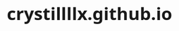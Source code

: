 # crystillllx.github.io
<html>
<html lang="zh-CN">
<head>
    <meta charset="UTF-8">
    <meta name="viewport" content="width=device-width, initial-scale=1.0">
    <title>日本 - 樱花之国</title>
    <style>
        * {
            margin: 0;
            padding: 0;
            box-sizing: border-box;
            font-family: 'Segoe UI', Tahoma, Geneva, Verdana, sans-serif;
        }
        
        body {
            background: linear-gradient(135deg, #ffb6c1, #ffffff);
            color: #333;
            line-height: 1.6;
            padding: 20px;
        }
        
        .container {
            max-width: 1200px;
            margin: 0 auto;
            background-color: rgba(255, 255, 255, 0.9);
            border-radius: 15px;
            box-shadow: 0 5px 15px rgba(0, 0, 0, 0.1);
            overflow: hidden;
            padding-bottom: 30px;
        }
        
        header {
            text-align: center;
            padding: 40px 0;
            background: linear-gradient(135deg, #ff6b8b, #ff8e9e);
            color: white;
            margin-bottom: 40px;
        }
        
        h1 {
            font-size: 2.5rem;
            margin-bottom: 10px;
        }
        
        .subtitle {
            font-size: 1.2rem;
            font-weight: 300;
		text-indent: 50px;
        }
        
        .hero-image {
            width: 100%;
            height: 500px;
            object-fit: cover;
            margin-bottom: 20px;
        }
        
        .tabs {
            display: flex;
            justify-content: center;
            margin-bottom: 30px;
            flex-wrap: wrap;
        }
        
        .tab-btn {
            padding: 12px 25px;
            background: #f8f8f8;
            border: none;
            cursor: pointer;
            font-size: 1rem;
            font-weight: 600;
            color: #555;
            transition: all 0.3s ease;
            border-radius: 5px 5px 0 0;
            margin: 0 5px;
        }
        
        .tab-btn:hover {
            background: #ffccd5;
            color: #333;
        }
        
        .tab-btn.active {
            background: #ff6b8b;
            color: white;
        }
        
        .tab-content {
            display: none;
            padding: 0 30px;
            animation: fadeIn 0.5s ease;
        }
        
        .tab-content.active {
            display: block;
        }
        
        h2 {
            color: #ff6b8b;
            margin: 20px 0;
            font-size: 1.8rem;
            border-bottom: 2px solid #ffccd5;
            padding-bottom: 10px;
        }
        
        h3 {
            color: #d23669;
            margin: 15px 0;
            font-size: 1.4rem;
        }
        
        p {
            margin-bottom: 15px;
            text-align: justify;
        }
        
        .image-grid {
            display: grid;
            grid-template-columns: repeat(auto-fill, minmax(250px, 1fr));
            gap: 20px;
            margin: 20px 0;
        }
        
        .image-card {
            border-radius: 8px;
            overflow: hidden;
            box-shadow: 0 3px 10px rgba(0, 0, 0, 0.1);
            transition: transform 0.3s ease;
        }
        
        .image-card:hover {
            transform: translateY(-5px);
        }
        
        .image-card img {
            width: 100%;
            height: 180px;
            object-fit: cover;
        }
        
        .image-card p {
            padding: 10px;
            background: white;
            margin: 0;
            font-size: 0.9rem;
        }
        
        .timeline {
            position: relative;
            max-width: 800px;
            margin: 30px auto;
        }
        
        .timeline::after {
            content: '';
            position: absolute;
            width: 2px;
            background-color: #ff6b8b;
            top: 0;
            bottom: 0;
            left: 50%;
            margin-left: -1px;
        }
        
        .timeline-item {
            padding: 10px 40px;
            position: relative;
            width: 50%;
            box-sizing: border-box;
        }
        
        .timeline-item::after {
            content: '';
            position: absolute;
            width: 20px;
            height: 20px;
            background-color: white;
            border: 4px solid #ff6b8b;
            border-radius: 50%;
            top: 15px;
            z-index: 1;
        }
        
        .left {
            left: 0;
        }
        
        .right {
            left: 50%;
        }
        
        .left::after {
            right: -10px;
        }
        
        .right::after {
            left: -10px;
        }
        
        .timeline-content {
            padding: 20px;
            background-color: white;
            border-radius: 8px;
            box-shadow: 0 3px 10px rgba(0, 0, 0, 0.1);
        }
        
        .category {
            margin-bottom: 30px;
        }
        
        .food-item {
            display: flex;
            margin-bottom: 20px;
            background: white;
            border-radius: 8px;
            overflow: hidden;
            box-shadow: 0 3px 10px rgba(0, 0, 0, 0.1);
        }
        
        .food-img {
            width: 150px;
            height: 150px;
            object-fit: cover;
        }
        
        .food-desc {
            padding: 15px;
            flex: 1;
        }
        
        .food-desc h4 {
            color: #d23669;
            margin-bottom: 10px;
        }
        
        footer {
            text-align: center;
            margin-top: 40px;
            padding: 20px;
            color: #666;
            font-size: 0.9rem;
        }
        
        @keyframes fadeIn {
            from { opacity: 0; transform: translateY(10px); }
            to { opacity: 1; transform: translateY(0); }
        }
        
        @media (max-width: 768px) {
            .timeline::after {
                left: 31px;
            }
            
            .timeline-item {
                width: 100%;
                padding-left: 70px;
                padding-right: 25px;
            }
            
            .timeline-item::after {
                left: 21px;
            }
            
            .left::after, .right::after {
                left: 21px;
            }
            
            .right {
                left: 0;
            }
            
            .food-item {
                flex-direction: column;
            }
            
            .food-img {
                width: 100%;
                height: 200px;
            }
        }
    </style>
</head>
<body>
    <div class="container">
        <header>
            <h1>日本</h1>
            <p class="subtitle">樱花之国 · 传统与现代的完美融合</p>
        </header>
        
        <img src="https://www.datocms-assets.com/101439/1700902043-icons-of-japan.jpg?auto=format&fit=crop&h=800&w=1200" alt="日本富士山" class="hero-image">
        
        <div class="tabs">
            <button class="tab-btn active" onclick="openTab(event, 'history')">历史</button>
            <button class="tab-btn" onclick="openTab(event, 'geography')">地理</button>
            <button class="tab-btn" onclick="openTab(event, 'culture')">文化</button>
            <button class="tab-btn" onclick="openTab(event, 'attractions')">景点</button>
            <button class="tab-btn" onclick="openTab(event, 'cuisine')">美食</button>
        </div>
        
        <!-- 历史标签内容 -->
        <div id="history" class="tab-content active">
            <h2>日本历史</h2>
            <p>日本拥有悠久而丰富的历史，从古代文明到现代经济强国，经历了多个重要时期。</p>
            
            <div class="timeline">
                <div class="timeline-item left">
                    <div class="timeline-content">
                        <h3>旧石器时代（公元前10万年-公园前18,000年左右）</h3>
                        <p>日本旧石器时代起源于日本列岛与大陆相连的时期，当时的人类为了追逐猎物来到日本列岛，并成为最早的住民。这一时期的日本人使用以石头打造而成的刀具和用动物的骨头或头角制成的骨角器，通过狩猎和采集来获取日常食物。人们过着狩猎和采集的生活，不长期定居一处，也没有农耕的迹象。</p>
                    </div>
                </div>

                <div class="timeline-item right">
                    <div class="timeline-content">
                        <h3>绳文时代 (公元前16,000年-公元前300年)</h3>
                        <p>日本最早的文明时期，以绳文式陶器闻名。这个时候的人们制作绳文式陶器，大部分住在半地穴式房屋（竖穴式住居），形成了早期的定居社会。使用弓箭狩猎、贝冢渔捞、采集植物等为生，使用打制石器、磨制石器、骨角器等等。</p>
                    </div>
                </div>
                
                <div class="timeline-item left">
                    <div class="timeline-content">
                        <h3>弥生时代（公元前300年-公元250年）</h3>
                        <p>水稻种植从朝鲜半岛传到日本，因而产生了以种植水稻为主的农业文化，并开始使用铜器与铁器。这时的原始社会开始逐渐向阶级社会过渡。在当时频繁发生的贫穷部落与富裕部落之间的战争中，武力强大的部落征服弱小部落而形成许多个小国。之后，小国间也开始互相攻伐，从而引发日本国内的第一次大规模战争「倭国大乱」。「倭国大乱」以巫女卑弥呼被立为「倭国」之王而告终。于是，以卑弥呼所统领的「邪马台国」为中心的「邪马台国部落联盟」形成，「大和政权」由此诞生。</p>
                    </div>
                </div>

                <div class="timeline-item right">
                    <div class="timeline-content">
                        <h3>古坟时代 (250年-592年)</h3>
                        <p>又称大和时代的古坟时代，因当时统治者大量营建具有独特“前方后圆”形状的大型古坟而得名。这一时期，日本出现了以畿内地区（今奈良县一带）为中心的全国性中央政权——大和政权。大和政权由当地强大的豪族联盟构成，逐步确立了对日本列岛的统治地位。
<br>随着与朝鲜半岛及中国大陆的交流日益频繁，日本从外部引入了先进的铁器技术、新的农业实践以及汉字书写系统，不仅获得了朝鲜半岛丰富的铁资源，也积极吸收了来自大陆的文化成果。大和政权在政治、文化和技术层面广泛采纳中国制度与文化，推动了日本社会的深刻变革。</br>
这一时期的文化发展为后来的律令国家体制奠定了重要基础，是日本国家形成过程中的关键阶段。</p>
                    </div>
                </div>
                
                <div class="timeline-item left">
                    <div class="timeline-content">
                        <h3>飞鸟时代 (592年-710年)</h3>
                        <p>在飞鸟时代，以圣德太子为核心的各方权力人物齐心协力，致力于建立一个以律令制为基础的国家体制。推古天皇、苏我马子与圣德太子共同推行一系列旨在增强国力的改革措施，确立了以天皇为中心的政治制度，并制定了《十七条宪法》，为国家治理奠定了基础。
<br>然而，随着权臣苏我虾夷及其子苏我入鹿权势日盛，并对天皇态度傲慢，朝廷内部的不满情绪日益高涨，皇族与贵族阶层对苏我氏的专横逐渐感到不安。在这种背景下，中臣镰足与中大兄皇子联手，结成反苏我势力，于645年发动「乙巳之变」，成功铲除了苏我氏家族的统治。</br>
政变胜利后，中臣镰足与中大兄皇子推动一系列深远的改革，确立了由天皇直接掌控全国土地、人民与赋税的制度。这场以「乙巳之变」为起点展开的政治变革，被称为「大化革新」。大化改新成为确立中央集权体制与律令制度国家的起点。
<br>此后，作为实施律令制政治的中心，朝廷迁都至仿照唐代长安城建造的平城京，日本历史由此进入奈良时代。</br></p>
                    </div>
                </div>

                <div class="timeline-item right">
                    <div class="timeline-content">
                        <h3>奈良时代 (710年-794年)</h3>
                        <p>自奈良时代起，日本确立了以天皇为核心的中央集权政治体制。然而，成为国家权力中枢的朝廷内部权力斗争愈发激烈，导致社会局势日益动荡、不安。
<br>在这一不稳定的政治背景下，当时最具影响力的权门贵族——藤原氏，其势力迅速壮大。活跃于飞鸟时代的中臣镰足之子藤原不比等，将女儿嫁给文武天皇，与皇室缔结了亲缘关系。此后，文武天皇之子即位成为圣武天皇，藤原氏的朝廷地位由此更加稳固。</br>
与此同时，寺院势力也逐渐与贵族势力相抗衡。为摆脱大寺院在政治与宗教上的影响，桓武天皇决定将首都从奈良迁至平安京，从地理上拉开与寺院的距离，以巩固皇权。</p>
                    </div>
                </div>
                
                <div class="timeline-item left">
                    <div class="timeline-content">
                        <h3>平安时代 (794年－1185年)</h3>
                        <p>自飞鸟时代起，贵族阶层便一直处于日本政治的核心地位。进入平安时代后，这一地位更是达到了顶峰。尤其以藤原氏为代表的权门贵族，通过扶持自身子孙登上天皇宝座，牢牢掌控了朝政大权。为了削弱权势贵族和僧侣的力量，桓武天皇于784年决定从长冈迁都到山城国的平安京（今京都市），在那里筹建新都，命名为平安京，希望借此获得平安、吉利、安宁与和平。
<br>然而，随着掌权者对户籍与土地的管理日益松懈，朝廷逐渐失去了有效征税的能力，财政状况不断恶化。与此同时，地方豪族依靠垦殖土地积累了大量财富，并开始雇佣武士与佃农，以保卫自身的领地与财产，逐步形成了自有的私人武装力量。</br>
由于朝廷已无力承担地方治安维护的重任，只得将这一职责下放给地方豪族。这一举措进一步助长了豪族的势力，使他们在地方上的影响力日益膨胀。
<br>至平安时代末期，各地崛起的豪族因利益纷争而爆发激烈的相互征伐。朝廷无力调兵镇压，只能依赖强大的豪族力量来平息叛乱。平氏家族正是在镇压叛乱的过程中建立了赫赫战功，得以执掌朝政，成为权倾一时的贵族。</br>
然而，平氏的专横跋扈引发了皇室与另一大豪族——源氏的不满。二者结成同盟，最终将平氏覆灭。立下战功的源氏首领源赖朝被任命为征夷大将军，并在镰仓建立幕府。自此，日本历史正式迈入镰仓时代。</p>
                    </div>
                </div>

                <div class="timeline-item right">
                    <div class="timeline-content">
                        <h3>镰仓时代（1185年－1333年）</h3>
                        <p>在镰仓时代之前，日本一直是一个由天皇为中心的「朝廷」体制所统治的国家。然而，自镰仓幕府建立以来，政治权力逐渐从朝廷转移至幕府，「幕府将军」成为国家实际上的最高统治者，朝廷的权威随之大幅削弱。
<br>为了夺回失去的政权，朝廷于1221年发动了「承久之乱」。然而，这场起义在短短一个月内便被幕府镇压，反而使镰仓幕府的统治更加稳固，进一步确立了其对全国的实际支配。</br>
然而，随着时间推移，幕府逐渐暴露出财政和权力运作上的困境。特别是在成功抵御蒙古（元朝）两度入侵之后，幕府由于财政拮据，无法以土地或金钱奖赏奋勇抗敌的武士，导致武士阶层对幕府积怨日深，原本赖以维系统治的封建关系开始动摇。
<br>在这种背景下，后醍醐天皇趁势而起，联合对幕府心存不满的武士与大臣，其中最具代表性者为足利尊氏。他们发动「元弘之乱」，共同推翻了镰仓幕府，宣告镰仓时代的结束。</br></p>
                    </div>
                </div>

                <div class="timeline-item left">
                    <div class="timeline-content">
                        <h3>室町时代 (1336年－1573年)</h3>
                        <p>室町时代的前半期被称为「南北朝时期」，这是一个政局极度混乱的时代。不仅皇室分裂为南朝与北朝，长期对立，幕府内部也因权力纷争频繁发生内讧。
<br>在这种局势下，无论是幕府还是朝廷都逐渐失去了对地方的掌控能力。与此同时，地方上的权势人物、农民与武士势力迅速崛起，揭开了所谓「以下克上」时代的序幕。</br>
通过「以下克上」获得权力与领地的「守护大名」，各自拥兵自重，割据一方，为争夺更广阔的领土而展开连绵不断的战争。日本历史由此进入硝烟四起、战火纷飞的战国时代（后半期）。</p>
                    </div>
                </div>

                <div class="timeline-item right">
                    <div class="timeline-content">
                        <h3>安土桃山时代 (1573年-1603年)</h3>
                        <p>在「以下克上」的时代风潮中，凭借武力获得权力与领地的「守护大名」中，织田信长迅速崛起，成为首位以统一天下为人生目标的大名。然而，就在其理想即将实现之际，却爆发了一场改变日本历史进程的重大事件——「本能寺之变」。织田信长最为信任的部下明智光秀，在京都的本能寺发动兵变，逼迫信长饮恨自尽。
<br>其后，丰臣秀吉迅速掌握实权，成为织田信长事实上的继承者，并最终完成了日本的初步统一，实现霸业。</br>
丰臣秀吉去世后，德川家康掌握了国家实权，并彻底消灭丰臣家族势力。1603年，天皇下旨封其为征夷大将军设立江户幕府，标志着安土桃山时代的终结，日本正式进入长达两百多年的江户时代。</p>
                    </div>
                </div>

                <div class="timeline-item left">
                    <div class="timeline-content">
                        <h3>江户时代 (1603年-1868年)</h3>
                        <p>德川家康开创江户幕府后，颁布了一系列法令，以建立起严密的政治体制来巩固政权。江户幕府实施了如「参勤交代」和「武士诸法度」等政策，大幅削弱了大名的经济实力，并加强了对各大名的控制。同时，幕府还通过设立严格的阶层制度，将全体居民分为武士、农民、手工业者和商人四个等级，从而确保了社会的稳定与秩序。
<br>在政治统治的同时，江户幕府还通过儒教思想中的「朱子学」，将其作为官方的正统思想，用以教化民众，稳固其统治基础。</br>
随着这一封建集权体制的完成，江户幕府牢牢掌握了国家的绝对统治权，彻底结束了战国时代诸侯纷争的局面，为长达260余年的太平盛世奠定了坚实的基础。
<br>然而，为了阻止基督教的传入，江户幕府实行了限制海外贸易和禁止日本人出国的「锁国政策」。锁国政策延续了200余年，直到美国海军佩里将军率舰队以武力迫使日本开港，幕府不得不接受开港要求，宣告日本封闭的锁国时代结束。</br>
开国后，幕府未经朝廷的许可就宣布开国，导致国内的不满情绪加剧，并引发了「尊王攘夷」运动。这场运动呼吁恢复天皇的权力，推翻幕府政权。随着尊王攘夷运动的逐步升级，江户幕府最后一位将军德川庆喜意识到局势无法挽回，最终决定主动将政权奉还给天皇，史称「大政奉还」。
<br>尽管仍有一部分不愿屈服的幕府军进行顽抗，但最终都被新政府军平定。至此，江户时代宣告彻底结束。</br></p>
                    </div>
                </div>

                <div class="timeline-item right">
                    <div class="timeline-content">
                        <h3>明治时代(1868年-1912年)</h3>
                        <p>从幕府手中夺回权力的朝廷建立明治政府，决心将落后于西方国家的日本发展成为一个强大的现代化国家。这个期间，皇室从京都迁到江户，改名东京，自此东京成为日本的首都。
<br>打开国门后，日本清楚地看到了自己与西方国家之间的距离。为了缩小差距，明治政府吸收西方制度，废除江户时代的各种制度。并以富国强兵为口号，为努力建设一个能与西方实力相当的国家，而在政治、经济、军事和文化教育等方面实施了一系列改革措施。从江户幕府末期至明治政府诞生之间所发生的一系列改革及政治运动被称为「明治维新」。</br>
与此同时，随着西洋文明在平民百姓中传播开来，人们的衣食住行等生活方式也发生了翻天覆地的变化。在此期间出现了砖瓦建筑增多，马车在被整齐排列的煤气灯照得一片通明的街道上行驶的城市景象。随着印刷技术的普及，各式各样的报纸也陆续刊行，福泽谕吉的《劝学篇》及明治时代的政治家中江兆民所解释的卢梭思想等新思潮得到广泛传播。</p>
                    </div>
                </div>

                <div class="timeline-item left">
                    <div class="timeline-content">
                        <h3>大正时代 (1912年－1926年)</h3>
                        <p>迈入大正时代后，第一次世界大战爆发，日本根据英日同盟参战。在这场战争中，日本未直接遭受战火破坏，反而凭借出口贸易的剧增，迎来了前所未有的经济繁荣。然而，随着战争的结束，短暂的“大战景气”急剧反转，日本迅速陷入了战后萧条的危机，民众的生活变得异常艰难。
<br>另一方面，第一次世界大战期间，民主与自由主义思想在日本广泛传播，各种社会运动蓬勃兴起，推动着日本政治体制和社会结构的深刻变革。1925年，《普通选举法》的颁布，为国家政策的制定与实施必须获得公民同意的民主体制奠定了坚实的基础。</br></p>
                    </div>
                </div>

                <div class="timeline-item right">
                    <div class="timeline-content">
                        <h3>昭和时代 (1926年-1989年)</h3>
                        <p>昭和初期，随着第一次世界大战带来的繁荣景气结束，日本迅速陷入战后经济萧条的困境。战后的不景气导致银行经营状况恶化，昭和金融危机随之爆发。加之关东大地震的重创和美国纽约华尔街股市崩盘引发的全球经济危机，经济形势持续恶化，日本社会深陷贫困。
<br>为应对经济危机的冲击，在军国主义的推动下，日本军方决定单方面在满洲发动战争，进而引发了中日战争，并使日本卷入了第二次世界大战。随着战争的进展，美国在广岛投下原子弹，标志着日本战败的最终结局。随之而来的是日本的投降，并于1945年接受《波茨坦宣言》，宣告战争结束。</br>
第二次世界大战结束后，战败的日本在盟军占领当局GHQ的管理下，实施了一系列重建政策，逐步创造起新的国家体系。在这一过程中，朝鲜战争（韩战）爆发，日本成为美军军需生产和维修的基地。美军大量向日本企业订购军需物资，带来了所谓的「特需景气」，这一阶段为日本经济注入了强劲动力。
<br>然而，随着韩战结束，特需景气也随之终结，日本再次陷入经济萧条。但不景气的局面很快激发了日本重工业的复苏，经济重新步入增长轨道，并进入了被称为「高度经济成长期」的时期。</br>
进入这一阶段后，日本逐渐崛起为世界经济大国，国民生活水平大幅提高。1985年9月22日，日本被迫签订了由世界五大经济强国（美国、日本、西德、英国和法国）在纽约广场饭店达成的「广场协议」，此后，日元急速升值，随之而来的是日本的超级繁荣期，亦即所谓的泡沫经济时代。</p>
                    </div>
                </div>
                
                <div class="timeline-item left">
                    <div class="timeline-content">
                        <h3>平成时代 (1989年－2019年)</h3>
                        <p>平成时代（1989年－2019年）的开始，标志着日本经济从一个以股票和房地产为中心、资产价格过度膨胀的繁荣时期转向了泡沫经济的崩溃。1980年代末，日本经济在全球化和金融化的背景下快速增长，尤其是在房地产和股市领域，资产价格膨胀如泡沫。然而，这种经济增长缺乏实体经济的坚实支撑，最终导致1991年泡沫的破裂，成为历史上著名的「泡沫经济」。
<br>随着泡沫经济的崩溃，日本的经济陷入长期低迷。股市暴跌、房地产价值缩水，造成了个人财富的急剧缩水和大规模的银行坏账。随之而来的是经济衰退，民众的平均年收入出现下降，社会广泛感受到经济困境带来的痛苦。然而，尽管经济不景气，平成时代却见证了年轻一代文化的蓬勃发展，尤其是音乐、时尚、动漫等领域的创新与繁荣，成为全球流行文化的重要组成部分。</br>
同一时期，科技的飞速进步也改变了日本人的日常生活。个人电脑、移动电话和互联网的普及，带来了前所未有的信息化社会变革。这些技术的快速发展不仅改变了人们的生活方式，也推动了社会结构和经济模式的变化。
<br>进入21世纪后，虽然经济持续低迷，但在经历了1997年亚洲金融危机、2008年全球金融危机以及2011年福岛核事故等重大挑战之后，日本的经济结构逐渐发生了转型。雷曼兄弟危机（2008年）导致了日经指数的暴跌，标志着日本经济的又一次重大转折。这一时期，日本社会的生活模式不再局限于「高度经济成长期」的传统模式，取而代之的是更加多元和灵活的生活方式与工作模式的兴起。</br></p>
                    </div>
                </div>
                
                <div class="timeline-item right">
                    <div class="timeline-content">
                        <h3>令和时代(2019年-至今)</h3>
                        <p>2019年5月1日，日本正式步入“令和时代”，开启了一个生活方式进一步多样化和变革的新时代。然而，2020年，日本受到COVID-19疫情影响严重，导致日本政府数次援引新型冠状特措法发布紧急事态宣言（紧急状态）。随着疫情的持续蔓延，许多学校纷纷关闭校门，转而采用Zoom等在线平台进行授课；大量企业也开始推行远程办公；外出就餐与旅游活动受到严格限制，人们的日常生活因此受到了极大冲击。为了应对疫情的蔓延，社会各界在不同程度上调整了原有的生活方式与消费习惯。</p>
                    </div>
                </div>
            </div>
        </div>
        
        <!-- 地理标签内容 -->
        <div id="geography" class="tab-content">
            <h2>日本地理</h2>
            
            <div class="category">
                <h3>地理位置</h3>
                <p>日本是位于东亚的岛屿国家，地处太平洋西北部，由北海道、本州、九州、四国四大岛以及6,800多个大小岛屿组成。东临太平洋，西以日本海、朝鲜海峡、东海与欧亚大陆的西伯利亚、朝鲜半岛、中国大陆邻接，南以菲律宾海与台湾、马里亚纳群岛邻接，北以宗谷海峡、鄂霍次克海与库页岛、千岛群岛邻接。</p>
            </div>
            
            <div class="category">
                <h3>国土面积与人口</h3>
                <p>日本国土总面积约为377,873平方公里，其中约75%为山地。2025年人口约1亿2355万2千人。人口密度为每平方公里338人，但分布极不均匀，大部分人口集中在沿海平原地区。</p>
            </div>
            
            <div class="category">
                <h3>自然环境</h3>
                <p>日本地形以山地为主，最高峰为富士山（海拔3,776米）。全国有约200座火山，其中约三分之一为活火山。由于日本地处太平洋地震带，因此，日本又是一个火山众多，地震多发的国家。森林覆盖率达67%，是世界上森林覆盖率最高的国家之一。</p>
                
                <div class="image-grid">
                    <div class="image-card">
                        <img src="https://static.gltjp.com/glt/data/article/21000/20522/20231116_142745_b1cac14b_w1920.webp" alt="富士山">
                        <p>富士山 - 日本最高峰</p>
                    </div>
                    <div class="image-card">
                        <img src="https://www.517japan.com/upload/img/20210302/23056f1e5b894e3481ad00a14018f7c0.jpg" alt="日本乡村">
                        <p>日本乡村风光</p>
                    </div>
                    <div class="image-card">
                        <img src="http://img.yun.cnhubei.com/a/10001/202001/1809f0e9850c7ef946b98ba584a84952.jpeg" alt="日本海岸线">
                        <p>日本海岸线</p>
                    </div>
                </div>
            </div>
            
            <div class="category">
                <h3>气候</h3>
                <p>日本气候多样，从北部的亚寒带气候到南部的亚热带气候。大部分地区属于温带季风气候，四季分明。夏季受东南季风影响高温多湿，冬季受西北季风影响寒冷干燥。6-7月为梅雨季节，8-10月常有台风侵袭。</p>
            </div>
            
            <div class="category">
                <h3>主要城市与首都</h3>
                <p>东京是日本首都及最大城市，人口约1,400万（都市圈超过3,700万）。其他主要城市包括横滨、大阪、名古屋、札幌、福冈等。东京是全球最重要的金融、商业和文化中心之一。</p>
                
                <div class="image-grid">
                    <div class="image-card">
                        <img src="https://static.gltjp.com/glt/data/article/21000/20183/20220816_214717_58d15bee_w1280.webp" alt="东京">
                        <p>东京 - 日本首都</p>
                    </div>
                    <div class="image-card">
                        <img src="https://dts0r5oeqkedm.cloudfront.net/2019/12/osakastreet3.jpg" alt="大阪">
                        <p>大阪 - 商业中心</p>
                    </div>
                    <div class="image-card">
                        <img src="https://static.gltjp.com/glt/data/article/21000/20205/20221009_190037_c8c26069_w1280.webp" alt="京都">
                        <p>京都 - 古都</p>
                    </div>
                </div>
            </div>
        </div>
        
        <!-- 文化标签内容 -->
        <div id="culture" class="tab-content">
            <h2>日本文化</h2>
            <p>日本文化融合了传统与现代元素，既保留了古老的习俗和艺术形式，又积极吸收外来文化并加以创新。</p>
            
            <div class="category">
                <h3>传统艺术</h3>
                <p>日本拥有丰富的传统艺术形式，包括：</p>
                <ul>
                    <li><strong>茶道(Chado)</strong>：一种以茶会友的仪式性活动，强调"和敬清寂"的精神</li>
                    <li><strong>花道(Ikebana)</strong>：插花艺术，追求自然与人工的和谐统一</li>
                    <li><strong>书道（Shodo)</strong>：书法艺术，被视为心灵修养的方式</li>
                    <li><strong>能剧(Noh)</strong>：日本传统戏剧，使用面具和缓慢优雅的动作</li>
                    <li><strong>歌舞伎(Kabuki)</strong>：色彩鲜艳、风格夸张的传统戏剧形式</li>
                </ul>
                
                <div class="image-grid">
                    <div class="image-card">
                        <img src="https://cdn.esence.travel/1-261.png" alt="茶道">
                        <p>茶道仪式</p>
                    </div>
                    <div class="image-card">
                        <img src="https://static.gltjp.com/glt/data/article/21000/20707/20240522_180105_ce5d9cea_w1280.webp" alt="歌舞伎">
                        <p>歌舞伎表演</p>
                    </div>
                    <div class="image-card">
                        <img src="https://www.yac8.com/upFiles/infoImg/201708/2017081169626457.jpg" alt="书道">
                        <p>书道作品</p>
                    </div>
                </div>
            </div>
            
            <div class="category">
                <h3>节日与庆典</h3>
                <p>日本有许多传统节日和庆典活动：</p>
                <ul>
                    <li><strong>元旦</strong>：最重要的节日，人们会在神社进行初次参拜【初詣（hatsumode）】</li>
                    <li><strong>成人节</strong>（每年1月第2个星期一）：庆祝年满20岁的青年成为成年人</li>
                    <li><strong>樱花节(Sakura Matsuri)</strong>（每年3-4月）：赏樱花的季节，各地举行赏樱活动</li>
                    <li><strong>盂兰盆节(Obon)</strong>（每年8月中旬）：祭祖的节日，人们会返乡扫墓</li>
                    <li><strong>七五三(Shichi-go-san)</strong>（每年11月15日）：为3岁、5岁男孩和3岁、7岁女孩祈福的节日</li>
                </ul>
                
                <div class="image-grid">
                    <div class="image-card">
                        <img src="https://static.gltjp.com/glt/data/article/21000/20632/20240225_112143_7dba81fc_w1280.webp" alt="樱花节">
                        <p>樱花节赏樱</p>
                    </div>
                    <div class="image-card">
                        <img src="https://jct.tcymca.org.tw/Archive/_tw/upload/%E6%97%A5%E6%9C%AC%E5%BE%A1%E7%9B%86%E7%AF%80.jpg" alt="盂兰盆节">
                        <p>盂兰盆节舞蹈</p>
                    </div>
                    <div class="image-card">
                        <img src="https://5b0988e595225.cdn.sohucs.com/images/20191030/9560367304a94004a9e1f54b57904fb4.jpeg" alt="七五三">
                        <p>七五三节日</p>
                    </div>
                </div>
            </div>
            
            <div class="category">
                <h3>现代流行文化</h3>
                <p>日本现代流行文化在全球有广泛影响：</p>
                <ul>
                    <li><strong>动漫</strong>：日本动画产业世界闻名，如宫崎骏作品、《海贼王》等</li>
                    <li><strong>漫画</strong>：日本独特的连环画形式，题材广泛</li>
                    <li><strong>J-POP</strong>：日本流行音乐，拥有众多偶像团体</li>
                    <li><strong>电子游戏</strong>：任天堂、索尼等公司开发的游戏全球畅销</li>
                    <li><strong>时尚</strong>：原宿风、洛丽塔等独特时尚风格</li>
                </ul>
            </div>
        </div>
        
        <!-- 景点标签内容 -->
        <div id="attractions" class="tab-content">
            <h2>日本著名景点</h2>
            <p>日本拥有众多自然和人文景观，从古老的寺庙到现代的建筑奇迹，从宁静的庭园到繁华的都市，应有尽有。</p>
            
            <div class="category">
                <h3>历史遗迹</h3>
                <div class="image-grid">
                    <div class="image-card">
                        <img src="https://www.japan-travel.cn/images/spot/1128/20201026_fushimi_inari_taisha_shrine_01.jpg" alt="京都伏见稻荷大社">
                        <p>京都伏见稻荷大社 - 著名的千本鸟居</p>
                    </div>
                    <div class="image-card">
                        <img src="https://encrypted-tbn0.gstatic.com/images?q=tbn:ANd9GcTEWa7US0GZsZFPZpkBkVowmNiX-kG4jYkwOA&s" alt="奈良东大寺">
                        <p>奈良东大寺 - 世界最大木造寺庙</p>
                    </div>
                    <div class="image-card">
                        <img src="https://static.gltjp.com/glt/data/article/21000/20400/20240204_172217_a64e7ad1_w1280.webp" alt="姬路城">
                        <p>姬路城 - 日本国宝级城堡</p>
                    </div>
                </div>
            </div>
            
            <div class="category">
                <h3>自然景观</h3>
                <div class="image-grid">
                    <div class="image-card">
                        <img src="https://static.gltjp.com/glt/data/article/21000/20522/20231116_142745_b1cac14b_w1920.webp" alt="富士山">
                        <p>富士山 - 日本象征</p>
                    </div>
                    <div class="image-card">
                        <img src="https://cdn.zekkei-japan.jp/images/spots/058f0309d12531c6296608dcb05afe94.jpg" alt="岚山竹林">
                        <p>京都岚山竹林</p>
                    </div>
                    <div class="image-card">
                        <img src="https://static.gltjp.com/glt/data/article/21000/20486/20231019_135309_f5a176c0_w1920.webp" alt="白川乡合掌村">
                        <p>白川乡合掌村 - 世界文化遗产</p>
                    </div>
                </div>
            </div>
            
            <div class="category">
                <h3>现代建筑</h3>
                <div class="image-grid">
                    <div class="image-card">
                        <img src="https://static.gltjp.com/glt/data/article/21000/20461/20231008_103635_0b1ebde9_w1280.webp" alt="东京晴空塔">
                        <p>东京晴空塔 - 世界上最高的电波塔</p>
                    </div>
                    <div class="image-card">
                        <img src="https://static.gltjp.com/glt/data/directory/12000/11149/20200915_034037_f2657b39_w1920.webp" alt="国立新美术馆">
                        <p>国立新美术馆</p>
                    </div>
                    <div class="image-card">
                        <img src="https://www.sakuratxg.com.tw/upload/Admin/images/%E6%9D%B1%E4%BA%AC%E8%81%96%E7%91%AA%E5%88%A9%E4%BA%9E%E4%B8%BB%E6%95%99%E5%BA%A7%E5%A0%82.jpg" alt="东京圣玛利亚主教座堂">
                        <p>东京圣玛利亚主教座堂</p>
                    </div>
                </div>
            </div>
            
            <div class="category">
                <h3>购物与娱乐</h3>
                <div class="image-grid">
                    <div class="image-card">
                        <img src="https://upload.wikimedia.org/wikipedia/commons/5/5b/Ginza-WAKO_at_night.jpg" alt="银座">
                        <p>东京银座 - 高级购物区</p>
                    </div>
                    <div class="image-card">
                        <img src="https://static.gltjp.com/glt/data/article/21000/20306/20230428_135347_ef98cf89_w1280.webp" alt="秋叶原">
                        <p>秋叶原 - 电器与动漫圣地</p>
                    </div>
                    <div class="image-card">
                        <img src="https://static.gltjp.com/glt/data/article/21000/20444/20230926_163707_4cdb3895_w1280.webp" alt="道顿堀">
                        <p>大阪道顿堀 - 美食之城</p>
                    </div>
                </div>
            </div>
        </div>
        
        <!-- 美食标签内容 -->
        <div id="cuisine" class="tab-content">
            <h2>日本美食</h2>
            <p>日本料理以精致多样、讲究季节性食材与摆盘艺术而著称，而日本的饮食文化——“和食” (Washoku)，于2013年被联合国教科文组织列为世界非物质文化遗产。</p>
            
            <div class="food-item">
                <img src="https://static.gltjp.com/glt/data/article/11000/10053/20240701_175234_afcabe5c_w1280.webp" alt="寿司" class="food-img">
                <div class="food-desc">
                    <h4>寿司</h4>
                    <p>日本最具代表性的美食之一，由醋饭与寿司料（新鲜海鲜、肉类、鸡蛋等各种食材）组合而成。主要种类包括握寿司、卷寿司、押寿司等。</p>
                </div>
            </div>
            
            <div class="food-item">
                <img src="https://static.gltjp.com/glt/data/article/21000/20290/20230407_104053_6903e13a_w1280.webp" alt="拉面" class="food-img">
                <div class="food-desc">
                    <h4>拉面</h4>
                    <p>发源于中国，后在日本衍生出无数新种类的面食，主要由面条、汤底和配料组成。各地有不同特色，如札幌味噌拉面、博多豚骨拉面、东京酱油拉面等。</p>
                </div>
            </div>
            
            <div class="food-item">
                <img src="https://static.gltjp.com/glt/data/article/12000/11030/20240729_091436_0561435e_w1280.webp" alt="天妇罗" class="food-img">
                <div class="food-desc">
                    <h4>天妇罗</h4>
                    <p>将海鲜或蔬菜裹上面衣（主要由小麦粉和鸡蛋调制而成）后高温油炸而成的料理，外酥里嫩。通常搭配特制的天妇罗酱汁和萝卜泥食用。</p>
                </div>
            </div>
            
            <div class="food-item">
                <img src="https://imgcp.aacdn.jp/img-a/1440/auto/global-aaj-front/article/2018/02/5a8f6e39c44ba_5a8f6b0c44f19_1300439408.jpg" alt="和牛" class="food-img">
                <div class="food-desc">
                    <h4>和牛</h4>
                    <p>日本特有的优质牛肉，以神户牛、松阪牛和近江牛最为著名。大理石花纹般的脂肪分布使其口感极为柔嫩多汁，赋予肉类丰富的风味和入口即化的质地。</p>
                </div>
            </div>
            
            <div class="food-item">
                <img src="https://rimage.savorjapan.com/svj/image/discover_oishii_japan/1049/article_329636_w640z.jpg" alt="怀石料理" class="food-img">
                <div class="food-desc">
                    <h4>怀石料理</h4>
                    <p>「怀石料理」是指在「茶会」中饮用浓茶（即浓郁稠密的抹茶）前享用的日本高级传统料理，起源于茶道。它注重食材的时令、原味，以及摆盘和用餐礼仪的精致，追求「一汁三菜」的搭配，强调季节感和艺术美感。</p>
                </div>
            </div>
            
            <div class="food-item">
                <img src="https://cdn.shopify.com/s/files/1/0512/5429/6766/files/image9_480x480.jpg?v=1689936875" alt="抹茶甜点" class="food-img">
                <div class="food-desc">
                    <h4>日式甜点</h4>
                    <p>日本传统甜点(和菓子)造型精美，常与茶道搭配。常见的有大福、羊羹、铜锣烧等。抹茶口味的甜点如抹茶冰淇淋、抹茶蛋糕也广受欢迎。</p>
                </div>
            </div>
        </div>
        
        <footer>
            <p>© 2025 日本介绍网页 | 资料仅供参考 </p>
        </footer>
    </div>
    
    <script>
        function openTab(evt, tabName) {
            // 隐藏所有标签内容
            var tabContents = document.getElementsByClassName("tab-content");
            for (var i = 0; i < tabContents.length; i++) {
                tabContents[i].classList.remove("active");
            }
            
            // 移除所有按钮的active类
            var tabButtons = document.getElementsByClassName("tab-btn");
            for (var i = 0; i < tabButtons.length; i++) {
                tabButtons[i].classList.remove("active");
            }
            
            // 显示当前标签内容并激活按钮
            document.getElementById(tabName).classList.add("active");
            evt.currentTarget.classList.add("active");
        }
    </script>
</body>
</html>
